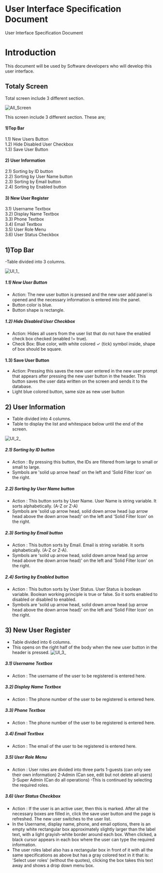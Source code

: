 # User Interface Specification Document
User Interface Specification Document

# Introduction
This document will be used by Software developers who will develop this user interface. 

## Totaly Screen
Total screen include 3 different section.

![All_Screen](https://user-images.githubusercontent.com/53150892/179973393-ef37ea52-ca61-4a25-bf44-389c40c3eaae.PNG)

This screen include 3 different section. These are; <br>
#### 1)Top Bar <br>

   1.1) New Users Button <br>
   1.2) Hide Disabled User Checkbox <br>
   1.3) Save User Button <br>
  
#### 2) User Information <br>
   2.1) Sorting by ID button<br>
   2.2) Sorting by User Name button <br>
   2.3) Sorting by Email button <br>
   2.4) Sorting by Enabled button <br>
  
#### 3) New User Register  <br>
   3.1) Username Textbox <br>
   3.2) Display Name Textbox <br>
   3.3) Phone Textbox <br>
   3.4) Email Textbox <br>
   3.5) User Role Menu <br>
   3.6) User Status Checkbox <br>
   
  
## 1)Top Bar
-Table divided into 3 columns.

![UI_1_](https://user-images.githubusercontent.com/53150892/179984982-503048b6-ae96-48e9-a212-c0ac6d337e4f.PNG)

##### 1.1)  New User Button
- Action: The new user button is pressed and the new user add panel is opened and the necessary    information is entered into the panel.
- Button color is blue.
- Button shape is rectangle.  

##### 1.2) Hide Disabled User Checkbox
- Action: Hides all users from the user list that do not have the enabled check box checked (enabled != true).
- Check Box: Blue color, with white colored ✓ (tick) symbol inside, shape of box should be square.

#### 1.3) Save User Button
- Action: Pressing this saves the new user entered in the new user prompt that appears after pressing the new user button in the header.
   This button saves the user data written on the screen and sends it to the database.
- Light blue colored button, same size as new user button 
  
## 2) User Information
- Table divided into 4 columns.
- Table to display the list and whitespace below until the end of the screen.

![UI_2_](https://user-images.githubusercontent.com/53150892/180003914-0fe391a2-cf2a-404f-ac04-ae67d394469c.PNG)

##### 2.1) Sorting by ID button
- Action : By pressing this button, the IDs are filtered from large to small or small to large.
- Symbols are 'solid up arrow head' on the left and 'Solid Filter Icon' on the right. 

##### 2.2) Sorting by User Name button 
- Action : This button sorts by User Name. User Name is string variable. It sorts alphabetically. (A-Z or Z-A)
- Symbols are 'solid up arrow head, solid down arrow head (up arrow head above the down arrow head)' on the left and 'Solid Filter Icon' on the right. 
 
##### 2.3) Sorting by Email button 
- Action : This button sorts by Email. Email is string variable. It sorts alphabetically. (A-Z or Z-A).
- Symbols are 'solid up arrow head, solid down arrow head (up arrow head above the down arrow head)' on the left and 'Solid Filter Icon' on the right. 

##### 2.4) Sorting by Enabled button
- Action : This button sorts by User Status. User Status is boolean variable. Boolean working principle is true or false. So it sorts enabled to disabled or disabled to enabled.
- Symbols are 'solid up arrow head, solid down arrow head (up arrow head above the down arrow head)' on the left and 'Solid Filter Icon' on the right. 


## 3) New User Register
- Table divided into 6 columns.
- This opens on the right half of the body when the new user button in the header is pressed.
![UI_3_](https://user-images.githubusercontent.com/53150892/180003876-ec59bf6d-e64d-45cd-afa1-019ecdeba7e1.PNG)


##### 3.1) Username Textbox 
- Action : The username of the user to be registered is entered here.

##### 3.2) Display Name Textbox 
- Action : The phone number of the user to be registered is entered here.

##### 3.3) Phone Textbox 
- Action : The phone number of the user to be registered is entered here.

##### 3.4) Email Textbox 
- Action : The email of the user to be registered is entered here.

##### 3.5) User Role Menu 
- Action : User roles are divided into three parts 1-guests (can only see their own information) 2-Admin (Can see, edit but not delete all users) 3-Super Admin (Can do all operations)
-This is continued by selecting the required roles.

##### 3.6) User Status Checkbox 
- Action : If the user is an active user, then this is marked. After all the necessary boxes are filled in, click the save user button and the page is refreshed. The new user switches to the user list.
- In the Username, display name, phone, and email options, there is an empty white rectangular box approximately slightly larger than the label text, with a light grayish-white border around each box. When clicked, a black cursor appears in each box where the user can type the required information.
- The user roles label also has a rectangular box in front of it with all the same specifications as above but has a gray colored text in it that is: 'Select user roles' (without the quotes), clicking the box takes this text away and shows a drop down menu box.

